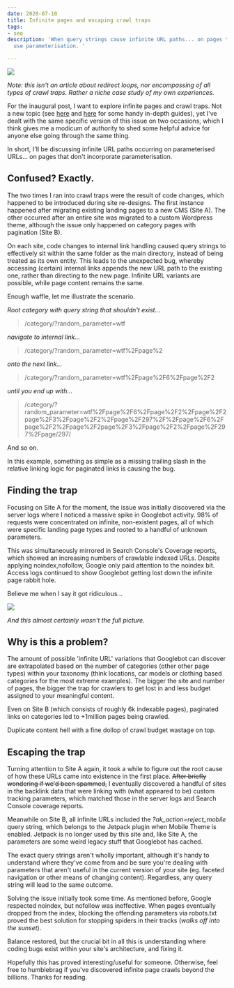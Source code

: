 ```yaml
---
date: 2020-07-10
title: Infinite pages and escaping crawl traps
tags:
- seo
description: 'When query strings cause infinite URL paths... on pages that don''t
  use parameterisation. '

---
```

![](/images/992382641_115bd44a2d_c.jpg)

_Note: this isn't an article about redirect loops, nor encompassing of all types of crawl traps. Rather a niche case study of my own experiences._

For the inaugural post, I want to explore infinite pages and crawl traps. Not a new topic (see [here](https://www.contentkingapp.com/academy/crawler-traps/) and [here](https://www.advancedwebranking.com/blog/avoid-the-seo-spider-trap-how-to-get-out-of-a-sticky-situation/) for some handy in-depth guides), yet I've dealt with the same specific version of this issue on two occasions, which I think gives me a modicum of authority to shed some helpful advice for anyone else going through the same thing.

In short, I'll be discussing infinite URL paths occurring on parameterised URLs... on pages that don't incorporate parameterisation. 

## Confused? Exactly.

The two times I ran into crawl traps were the result of code changes, which happened to be introduced during site re-designs. The first instance happened after migrating existing landing pages to a new CMS (Site A). The other occurred after an entire site was migrated to a custom Wordpress theme, although the issue only happened on category pages with pagination (Site B).

On each site, code changes to internal link handling caused query strings to effectively sit within the same folder as the main directory, instead of being treated as its own entity. This leads to the unexpected bug, whereby accessing (certain) internal links appends the new URL path to the existing one, rather than directing to the new page. Infinite URL variants are possible, while page content remains the same.

Enough waffle, let me illustrate the scenario.

_Root category with query string that shouldn't exist..._

> /category/?random_parameter=wtf

_navigate to internal link..._

> /category/?random_parameter=wtf%2Fpage%2

_onto the next link..._

> /category/?random_parameter=wtf%2Fpage%2F6%2Fpage%2F2

_until you end up with..._

> /category/?random_parameter=wtf%2Fpage%2F6%2Fpage%2F2%2Fpage%2F2page%2F3%2Fpage%2F2%2Fpage%2F297%2F%2Fpage%2F6%2Fpage%2F2%2Fpage%2F2page%2F3%2Fpage%2F2%2Fpage%2F297%2Fpage/297/

And so on.

In this example, something as simple as a missing trailing slash in the relative linking logic for paginated links is causing the bug. 

## Finding the trap

Focusing on Site A for the moment, the issue was initially discovered via the server logs where I noticed a massive spike in Googlebot activity. 98% of requests were concentrated on infinite, non-existent pages, all of which were specific landing page types and rooted to a handful of unknown parameters. 

This was simultaneously mirrored in Search Console's Coverage reports, which showed an increasing numbers of crawlable indexed URLs. Despite applying noindex,nofollow, Google only paid attention to the noindex bit. Access logs continued to show Googlebot getting lost down the infinite page rabbit hole.

Believe me when I say it got ridiculous...

![](/images/infinite-pages.png)

_And this almost certainly wasn't the full picture._

## Why is this a problem?

The amount of possible 'infinite URL' variations that Googlebot can discover are extrapolated based on the number of categories (other other page types) within your taxonomy (think locations, car models or clothing based categories for the most extreme examples). The bigger the site and number of pages, the bigger the trap for crawlers to get lost in and less budget assigned to your meaningful content.

Even on Site B (which consists of roughly 6k indexable pages), paginated links on categories led to +1million pages being crawled. 

Duplicate content hell with a fine dollop of crawl budget wastage on top.

## Escaping the trap

Turning attention to Site A again, it took a while to figure out the root cause of how these URLs came into existence in the first place. ~~After briefly wondering if we'd been spammed,~~ I eventually discovered a handful of sites in the backlink data that were linking with (what appeared to be) custom tracking parameters, which matched those in the server logs and Search Console coverage reports.

Meanwhile on Site B, all infinite URLs included the _?ak_action=reject_mobile_ query string, which belongs to the Jetpack plugin when Mobile Theme is enabled. Jetpack is no longer used by this site and, like Site A, the parameters are some weird legacy stuff that Googlebot has cached.

The exact query strings aren't wholly important, although it's handy to understand where they've come from and be sure you're dealing with parameters that aren't useful in the current version of your site (eg. faceted navigation or other means of changing content). Regardless, any query string will lead to the same outcome.

Solving the issue initially took some time. As mentioned before, Google respected noindex, but nofollow was ineffective. When pages eventually dropped from the index, blocking the offending parameters via robots.txt proved the best solution for stopping spiders in their tracks (_*walks off into the sunset*_).

Balance restored, but the crucial bit in all this is understanding where coding bugs exist within your site's architecture, and fixing it.

Hopefully this has proved interesting/useful for someone. Otherwise, feel free to humblebrag if you've discovered infinite page crawls beyond the billions. Thanks for reading.